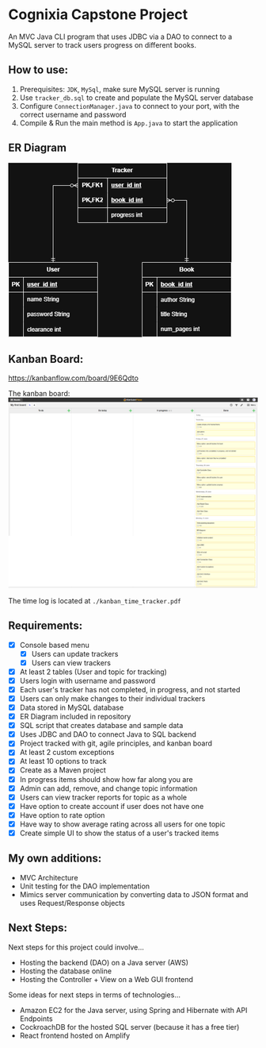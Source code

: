 # Cognixia Capstone Project
An MVC Java CLI program that uses JDBC via a DAO to connect to a MySQL server to track users progress on different books.

## How to use:
1. Prerequisites: `JDK`, `MySql`, make sure MySQL server is running
2. Use `tracker_db.sql` to create and populate the MySQL server database
3. Configure `ConnectionManager.java` to connect to your port, with the correct username and password
4. Compile & Run the main method is `App.java` to start the application

## ER Diagram

![Entity Relationship Diagram](./er_diagram.png)

## Kanban Board:
https://kanbanflow.com/board/9E6Qdto

The kanban board:
![kanban board](./kanban_board.png)

The time log is located at `./kanban_time_tracker.pdf`

## Requirements:

- [x] Console based menu
  - [x] Users can update trackers
  - [x] Users can view trackers
- [x] At least 2 tables (User and topic for tracking)
- [x] Users login with username and password
- [x] Each user's tracker has not completed, in progress, and not started
- [x] Users can only make changes to their individual trackers
- [x] Data stored in MySQL database
- [x] ER Diagram included in repository
- [x] SQL script that creates database and sample data
- [x] Uses JDBC and DAO to connect Java to SQL backend
- [x] Project tracked with git, agile principles, and kanban board
- [x] At least 2 custom exceptions
- [x] At least 10 options to track
- [x] Create as a Maven project
- [x] In progress items should show how far along you are
- [x] Admin can add, remove, and change topic information
- [x] Users can view tracker reports for topic as a whole
- [x] Have option to create account if user does not have one
- [x] Have option to rate option 
- [x] Have way to show average rating across all users for one topic
- [x] Create simple UI to show the status of a user's tracked items

## My own additions: 

- MVC Architecture
- Unit testing for the DAO implementation
- Mimics server communication by converting data to JSON format and uses Request/Response objects

## Next Steps:

Next steps for this project could involve...

- Hosting the backend (DAO) on a Java server (AWS)
- Hosting the database online 
- Hosting the Controller + View on a Web GUI frontend 

Some ideas for next steps in terms of technologies...

- Amazon EC2 for the Java server, using Spring and Hibernate with API Endpoints
- CockroachDB for the hosted SQL server (because it has a free tier)
- React frontend hosted on Amplify
